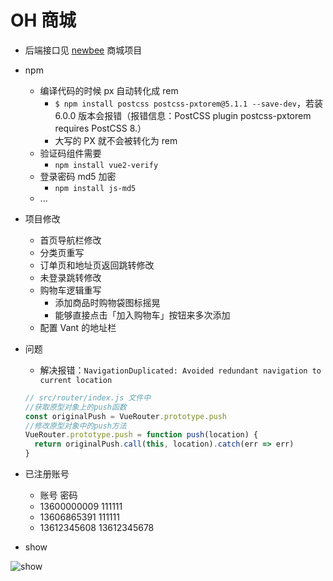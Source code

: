 # OH 商城

- 后端接口见 [newbee](https://github.com/newbee-ltd/newbee-mall-vue-app) 商城项目

- npm

  - 编译代码的时候 px 自动转化成 rem
    - `$ npm install postcss postcss-pxtorem@5.1.1 --save-dev`，若装 6.0.0 版本会报错（报错信息：PostCSS plugin postcss-pxtorem requires PostCSS 8.）
    - 大写的 PX 就不会被转化为 rem
  - 验证码组件需要
    - `npm install vue2-verify`
  - 登录密码 md5 加密
    - `npm install js-md5`
  - ...

- 项目修改

  - 首页导航栏修改
  - 分类页重写
  - 订单页和地址页返回跳转修改
  - 未登录跳转修改
  - 购物车逻辑重写
    - 添加商品时购物袋图标摇晃
    - 能够直接点击「加入购物车」按钮来多次添加
  - 配置 Vant 的地址栏

- 问题
  - 解决报错：`NavigationDuplicated: Avoided redundant navigation to current location`

  ```js
  // src/router/index.js 文件中
  //获取原型对象上的push函数
  const originalPush = VueRouter.prototype.push
  //修改原型对象中的push方法
  VueRouter.prototype.push = function push(location) {
    return originalPush.call(this, location).catch(err => err)
  }
  ```

- 已注册账号

  - 账号 密码
  - 13600000009 111111
  - 13606865391 111111
  - 13612345608 13612345678

- show

![show](./img/GIF%202021-10-10%200-19-41.gif)
